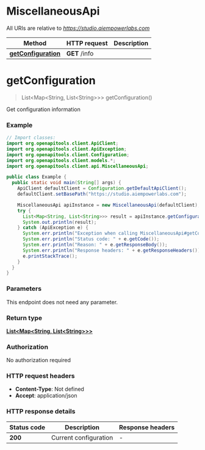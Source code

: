 # MiscellaneousApi

All URIs are relative to *https://studio.aiempowerlabs.com*

| Method | HTTP request | Description |
|------------- | ------------- | -------------|
| [**getConfiguration**](MiscellaneousApi.md#getConfiguration) | **GET** /info |  |


<a id="getConfiguration"></a>
# **getConfiguration**
> List&lt;Map&lt;String, List&lt;String&gt;&gt;&gt; getConfiguration()



Get configuration information

### Example
```java
// Import classes:
import org.openapitools.client.ApiClient;
import org.openapitools.client.ApiException;
import org.openapitools.client.Configuration;
import org.openapitools.client.models.*;
import org.openapitools.client.api.MiscellaneousApi;

public class Example {
  public static void main(String[] args) {
    ApiClient defaultClient = Configuration.getDefaultApiClient();
    defaultClient.setBasePath("https://studio.aiempowerlabs.com");

    MiscellaneousApi apiInstance = new MiscellaneousApi(defaultClient);
    try {
      List<Map<String, List<String>>> result = apiInstance.getConfiguration();
      System.out.println(result);
    } catch (ApiException e) {
      System.err.println("Exception when calling MiscellaneousApi#getConfiguration");
      System.err.println("Status code: " + e.getCode());
      System.err.println("Reason: " + e.getResponseBody());
      System.err.println("Response headers: " + e.getResponseHeaders());
      e.printStackTrace();
    }
  }
}
```

### Parameters
This endpoint does not need any parameter.

### Return type

[**List&lt;Map&lt;String, List&lt;String&gt;&gt;&gt;**](Map.md)

### Authorization

No authorization required

### HTTP request headers

 - **Content-Type**: Not defined
 - **Accept**: application/json

### HTTP response details
| Status code | Description | Response headers |
|-------------|-------------|------------------|
| **200** | Current configuration |  -  |


